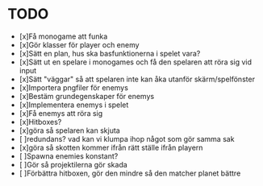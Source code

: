 # TODO
- [x]Få monogame att funka
- [x]Gör klasser för player och enemy
- [x]Sätt en plan, hus ska basfunktionerna i spelet vara? 
- [x]Sätt ut en spelare i monogames och få den spelaren att röra sig vid input
- [x]Sätt "väggar" så att spelaren inte kan åka utanför skärm/spelfönster
- [x]Importera pngfiler för enemys
- [x]Bestäm grundegenskaper för enemys
- [x]Implementera enemys i spelet
- [x]Få enemys att röra sig
- [x]Hitboxes?   
- [x]göra så spelaren kan skjuta
- [ ]redundans? vad kan vi klumpa ihop något som gör samma sak
- [x]göra så skotten kommer ifrån rätt ställe ifrån playern
- [ ]Spawna enemies konstant? 
- [ ]Gör så projektilerna gör skada 
- [ ]Förbättra hitboxen, gör den mindre så den matcher planet bättre